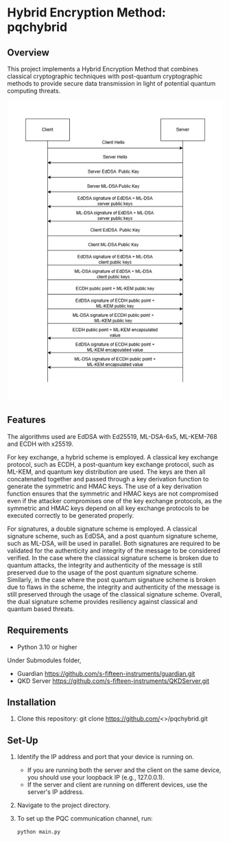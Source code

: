 # Hybrid Encryption Method: pqchybrid

## Overview

This project implements a Hybrid Encryption Method that combines classical cryptographic techniques with post-quantum cryptographic methods to provide secure data transmission in light of potential quantum computing threats.

![Methodolody](image.jpg)

## Features

The algorithms used are EdDSA with Ed25519, ML-DSA-6x5, ML-KEM-768 and ECDH with x25519. 

For key exchange, a hybrid scheme is employed. A classical key exchange protocol, such as ECDH, a post-quantum key exchange protocol, such as ML-KEM, and quantum key distribution are used. The keys are then all concatenated together and passed through a key derivation function to generate the symmetric and HMAC keys. The use of a key derivation function ensures that the symmetric and HMAC keys are not compromised even if the attacker compromises one of the key exchange protocols, as the symmetric and HMAC keys depend on all key exchange protocols to be executed correctly to be generated properly.

For signatures, a double signature scheme is employed. A classical signature scheme, such as EdDSA, and a post quantum signature scheme, such as ML-DSA, will be used in parallel. Both signatures are required to be validated for the authenticity and integrity of the message to be considered verified. In the case where the classical signature scheme is broken due to quantum attacks, the integrity and authenticity of the message is still preserved due to the usage of the post quantum signature scheme. Similarly, in the case where the post quantum signature scheme is broken due to flaws in the scheme, the integrity and authenticity of the message is still preserved through the usage of the classical signature scheme. Overall, the dual signature scheme provides resiliency against classical and quantum based threats.

## Requirements
- Python 3.10 or higher

Under Submodules folder, 
- Guardian https://github.com/s-fifteen-instruments/guardian.git
- QKD Server https://github.com/s-fifteen-instruments/QKDServer.git

## Installation
1. Clone this repository: git clone https://github.com/<>/pqchybrid.git

## Set-Up

1. Identify the IP address and port that your device is running on.
    * If you are running both the server and the client on the same device, you should use your loopback IP (e.g., 127.0.0.1).
    * If the server and client are running on different devices, use the server's IP address.

2. Navigate to the project directory.

3. To set up the PQC communication channel, run:

   ```bash
   python main.py
